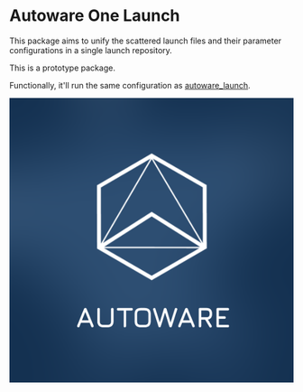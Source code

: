 # Autoware One Launch

This package aims to unify the scattered launch files and their parameter configurations in a single launch repository.

This is a prototype package.

Functionally, it'll run the same configuration as [autoware_launch](https://github.com/autowarefoundation/autoware_launch).

![autoware](one_launch/rviz/image/autoware.png)
